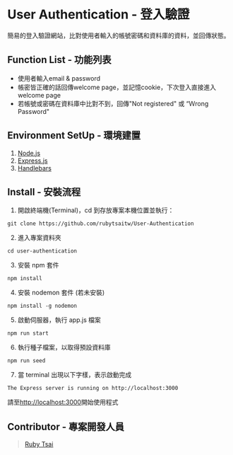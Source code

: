 # User Authentication - 登入驗證

簡易的登入驗證網站，比對使用者輸入的帳號密碼和資料庫的資料，並回傳狀態。

## Function List - 功能列表

- 使用者輸入email & password
- 帳密皆正確的話回傳welcome page，並記憶cookie，下次登入直接進入welcome page
- 若帳號或密碼在資料庫中比對不到，回傳"Not registered" 或 “Ｗrong Password"

## Environment SetUp - 環境建置

1. [Node.js](https://nodejs.org/en/)
2. [Express.js](https://expressjs.com/)
3. [Handlebars](https://handlebarsjs.com/)

## Install - 安裝流程

1. 開啟終端機(Terminal)，cd 到存放專案本機位置並執行：

```
git clone https://github.com/rubytsaitw/User-Authentication
```

2. 進入專案資料夾

```
cd user-authentication
```

3. 安裝 npm 套件

```
npm install
```

4. 安裝 nodemon 套件 (若未安裝)

```
npm install -g nodemon
```

5. 啟動伺服器，執行 app.js 檔案

```
npm run start
```

6. 執行種子檔案，以取得預設資料庫

```
npm run seed
```

7. 當 terminal 出現以下字樣，表示啟動完成

```
The Express server is running on http://localhost:3000
```

請至[http://localhost:3000](http://localhost:3000)開始使用程式


## Contributor - 專案開發人員

> [Ruby Tsai](https://github.com/rubytsaitw)